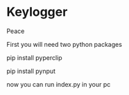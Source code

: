 # Keylogger
Peace

First you will need two python packages

pip install pyperclip

pip install pynput

now you can run index.py in your pc
